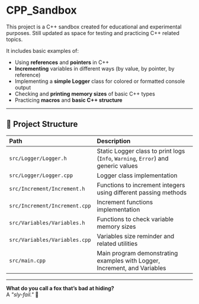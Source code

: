 # CPP_Sandbox

This project is a C++ sandbox created for educational and experimental purposes.
Still updated as space for testing and practicing C++ related topics.

It includes basic examples of:
- Using **references** and **pointers** in C++
- **Incrementing** variables in different ways (by value, by pointer, by reference)
- Implementing a **simple Logger** class for colored or formatted console output
- Checking and **printing memory sizes** of basic C++ types
- Practicing **macros** and **basic C++ structure**

---

## 📂 Project Structure

| Path | Description |
|:---|:---|
| `src/Logger/Logger.h` | Static Logger class to print logs (`Info`, `Warning`, `Error`) and generic values |
| `src/Logger/Logger.cpp` | Logger class implementation |
| `src/Increment/Increment.h` | Functions to increment integers using different passing methods |
| `src/Increment/Increment.cpp` | Increment functions implementation |
| `src/Variables/Variables.h` | Functions to check variable memory sizes |
| `src/Variables/Variables.cpp` | Variables size reminder and related utilities |
| `src/main.cpp` | Main program demonstrating examples with Logger, Increment, and Variables |

---
**What do you call a fox that’s bad at hiding?**  
A *"sly-fail."* 🦊
